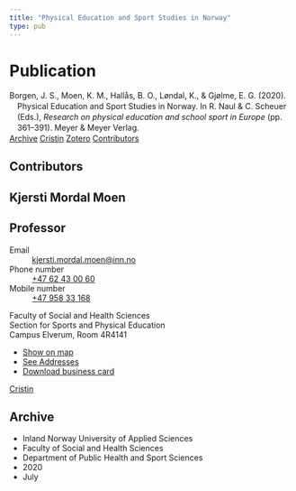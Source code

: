 ```yaml
---
title: "Physical Education and Sport Studies in Norway"
type: pub
---
```

<h1>Publication</h1>
<article id="csl-bib-container-DRXMKKMD" class="csl-bib-container">
  <div class="csl-bib-body" style="line-height: 1.35; padding-left: 1em; text-indent:-1em;">
  <div class="csl-entry">Borgen, J. S., Moen, K. M., Hall&#xE5;s, B. O., L&#xF8;ndal, K., &amp; Gj&#xF8;lme, E. G. (2020). Physical Education and Sport Studies in Norway. In R. Naul &amp; C. Scheuer (Eds.), <i>Research on physical education and school sport in Europe</i> (pp. 361&#x2013;391). Meyer &amp; Meyer Verlag.</div>
</div>
  <div class="csl-bib-buttons">
    <a href="#taxonomy-article-DRXMKKMD" class="csl-bib-button">Archive</a>
    <a href="https://app.cristin.no/results/show.jsf?id=1820146" alt="Cristin URL" class="csl-bib-button">Cristin</a>
    <a href="http://zotero.org/groups/5022929/items/DRXMKKMD" alt="Zotero URL" class="csl-bib-button">Zotero</a>
    <a href="#contributors-article-DRXMKKMD" class="csl-bib-button">Contributors</a>
  </div>
  <div id="csl-bib-meta-container-DRXMKKMD"></div>
</article>
<div id="csl-bib-meta-DRXMKKMD" class="csl-bib-meta">
  <article id="contributors-article-DRXMKKMD" class="contributors-article">
    <h1>Contributors</h1>
    <div class="personas">
<div class="vrtx-hinn-person-card">
<div class="photo">
<i class="lar la-user-circle missing-person"></i>
</div>
<div class="info">
<hgroup><h1>Kjersti Mordal Moen</h1>
<h2>Professor</h2>
</hgroup><dl>
<dt>Email</dt>
<dd>
<a href="mailto:kjersti.mordal.moen@inn.no">kjersti.mordal.moen@inn.no</a>
</dd>
<dt>Phone number</dt>
<dd><a href="tel:+4762430060">
+47 62 43 00 60
</a></dd>
<dt>Mobile number</dt>
<dd><a href="tel:+4795833168">
+47 958 33 168
</a></dd>
</dl>
<p>
Faculty of Social and Health Sciences<br>
Section for Sports and Physical Education<br>
Campus Elverum,
Room 4R4141
</p>
<ul class="vrtx-hinn-links">
<li><a href="https://www.google.com/maps?q=60.88156,11.53723">Show on map</a></li>
<li><a href="https://www.inn.no/english/find-an-employee/kjersti-mordal-moen.html#vrtx-hinn-addresses">See Addresses</a></li>
<li><a href="https://www.inn.no/english/find-an-employee/kjersti-mordal-moen.html?vrtx=vcf">Download business card</a></li>
</ul>
</div>
</div>
<a href="https://app.cristin.no/persons/show.jsf?id=53554" alt="Cristin URL" class="personas-cristin">Cristin</a>
</div>
  </article>
  <article id="taxonomy-article-DRXMKKMD" class="taxonomy-article">
    <h1>Archive</h1>
    <ul>
      <li>Inland Norway University of Applied Sciences</li>
      <li>Faculty of Social and Health Sciences</li>
      <li>Department of Public Health and Sport Sciences</li>
      <li>2020</li>
      <li>July</li>
    </ul>
  </article>
</div>
